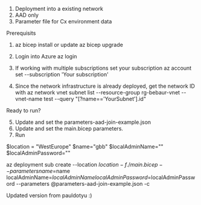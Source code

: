 1. Deployment into a existing network
2. AAD only 
3. Parameter file for Cx environment data

Prerequisits
1. az bicep install
or update  az bicep upgrade

2. Login into Azure 
az login

3. If working with multiple subscriptions set your subscription
az account set --subscription 'Your subscription'

4. Since the network infrastructure is already deployed, get the network ID with 
az network vnet subnet list --resource-group rg-bebaur-vnet --vnet-name test --query "[?name=='YourSubnet'].id"

Ready to run? 

5. Update and set the parameters-aad-join-example.json
6. Update and set the main.bicep parameters.
7. Run

$location = "WestEurope"
$name="gbb"
$localAdminName=""
$localAdminPassword=""

az deployment sub create --location $location -f ./main.bicep --parameters name=$name localAdminName=$localAdminName localAdminPassword=$localAdminPassword --parameters @parameters-aad-join-example.json -c

Updated version from pauldotyu :)